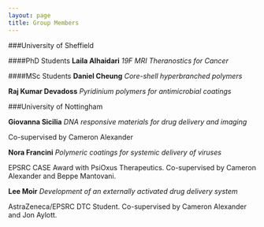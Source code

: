 ```yaml
---
layout: page
title: Group Members
---
```


###University of Sheffield

####PhD Students
**Laila Alhaidari**
*19F MRI Theranostics for Cancer*

####MSc Students
**Daniel Cheung**
*Core-shell hyperbranched polymers*

**Raj Kumar Devadoss**
*Pyridinium polymers for antimicrobial coatings*

###University of Nottingham

**Giovanna Sicilia**
*DNA responsive materials for drug delivery and imaging*

Co-supervised by Cameron Alexander

**Nora Francini**
*Polymeric coatings for systemic delivery of viruses*

EPSRC CASE Award with PsiOxus Therapeutics. Co-supervised by Cameron Alexander and Beppe Mantovani.

**Lee Moir** 
*Development of an externally activated drug delivery system*

AstraZeneca/EPSRC DTC Student. Co-supervised by Cameron Alexander and Jon Aylott.

